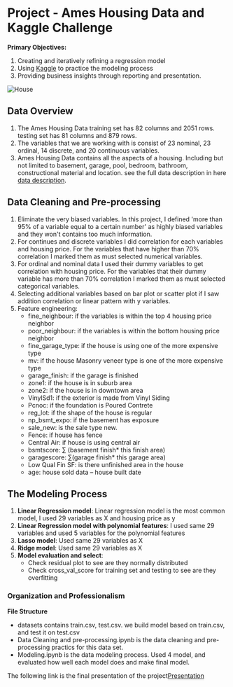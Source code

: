 # Project - Ames Housing Data and Kaggle Challenge


**Primary Objectives:**
1. Creating and iteratively refining a regression model
2. Using [Kaggle](https://www.kaggle.com/) to practice the modeling process
3. Providing business insights through reporting and presentation.

![House](https://thedatasleuth.github.io/static/projects/housing.jpeg)

## Data Overview

1. The Ames Housing Data training set has 82 columns and 2051 rows. testing set has 81 columns and 879 rows. 
2. The variables that we are working with is consist of 23 nominal, 23 ordinal, 14 discrete, and 20 continuous variables. 
3. Ames Housing Data contains all the aspects of a housing. Including but not limited to basement, garage, pool, bedroom, bathroom, constructional material and location. see the full data description in here [data description](http://jse.amstat.org/v19n3/decock/DataDocumentation.txt).

## Data Cleaning and Pre-processing

1. Eliminate the very biased variables. In this project, I defined 'more than 95% of a variable equal to a certain number' as highly biased variables and they won't contains too much information.
2. For continues and discrete variables I did correlation for each variables and housing price. For the variables that have higher than 70% correlation I marked them as must selected numerical variables.
3. For ordinal and nominal data I used their dummy variables to get correlation with housing price. For the variables that their dummy variable has more than 70% correlation I marked them as must selected categorical variables.
4. Selecting additional variables based on bar plot or scatter plot if I saw addition correlation or linear pattern with y variables.
5. Feature engineering:
    - fine_neighbour: if the variables is within the top 4 housing price neighbor
    - poor_neighbour: if the variables is within the bottom housing price neighbor
    - fine_garage_type: if the house is using one of the more expensive type
    - mv: if the house Masonry veneer type is one of the more expensive type
    - garage_finish: if the garage is finished
    - zone1: if the house is in suburb area
    - zone2: if the house is in downtown area 
    - VinylSd1: if the exterior is made from Vinyl Siding
    - Pcnoc: if the foundation is Poured Contrete	
    - reg_lot: if the shape of the house is regular
    - np_bsmt_expo: if the basement has exposure
    - sale_new: is the sale type new.
    - Fence: if house has fence
    - Central Air: if house is using central air
    - bsmtscore: ∑ (basement finish* this finish area)
    - garagescore: ∑(garage finish* this garage area)
    - Low Qual Fin SF: is there unfinished area in the house
    - age: house sold data – house built date 


## The Modeling Process

1. **Linear Regression model**: Linear regression model is the most common model, I used 29 variables as X and housing price as y
2. **Linear Regression model with polynomial features**: I used same 29 variables and used 5 variables for the polynomial features
3. **Lasso model**: Used same 29 variables as X
4. **Ridge model**: Used same 29 variables as X
5. **Model evaluation and select**: 
    - Check residual plot to see are they normally distributed
    - Check cross_val_score for training set and testing  to see are they overfitting

### Organization and Professionalism

**File Structure**
- datasets contains train.csv, test.csv. we build model based on train.csv, and test it on test.csv
- Data Cleaning and pre-processing.ipynb is the data cleaning and pre-processing practics for this data set.
- Modeling.ipynb is the data modeling process. Used 4 model, and evaluated how well each model does and make final model.

The following link is the final presentation of the project[Presentation](https://docs.google.com/presentation/d/115Fi7OnIO-tYzv81MGuR5eRWOAZ8NuO09vgJQzyU5m4/edit#slide=id.g6492462b17_0_824)
